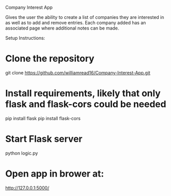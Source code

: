 Company Interest App

Gives the user the ability to create a list of companies they are interested in as well as to add and remove entries.
Each company added has an associated page where additional notes can be made.

Setup Instructions:
# Clone the repository
git clone https://github.com/williamread16/Company-Interest-App.git

# Install requirements, likely that only flask and flask-cors could be needed
pip install flask
pip install flask-cors

# Start Flask server
python logic.py

# Open app in brower at:
http://127.0.0.1:5000/
